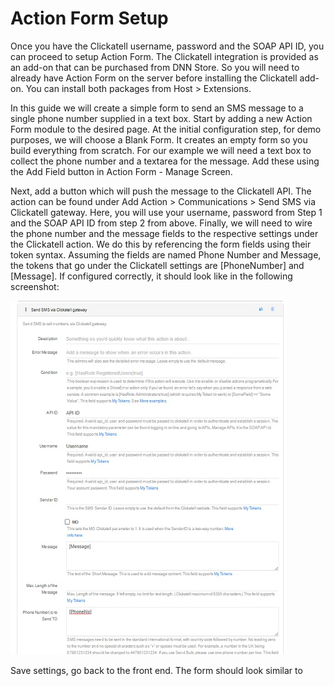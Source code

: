 # Action Form Setup

Once you have the Clickatell username, password and the SOAP API ID, you can proceed to setup Action Form. The Clickatell integration is provided as an add-on that can be purchased from DNN Store. So you will need to already have Action Form on the server before installing the Clickatell add-on. You can install both packages from Host > Extensions.

In this guide we will create a simple form to send an SMS message to a single phone number supplied in a text box. Start by adding a new Action Form module to the desired page. At the initial configuration step, for demo purposes, we will choose a Blank Form. It creates an empty form so you build everything from scratch. For our example we will need a text box to collect the phone number and a textarea for the message. Add these using the Add Field button in Action Form - Manage Screen. 

Next, add a button which will push the message to the Clickatell API. The action can be found under Add Action > Communications > Send SMS via Clickatell gateway. Here, you will use your username, password from Step 1 and the SOAP API ID from step 2 from above. Finally, we will need to wire the phone number and the message fields to the respective settings under the Clickatell action. We do this by referencing the form fields using their token syntax. Assuming the fields are named Phone Number and Message, the tokens that go under the Clickatell settings are [PhoneNumber] and [Message]. If configured correctly, it should look like in the following screenshot:

![](CLICKATL.jpg)

Save settings, go back to the front end. The form should look similar to 
